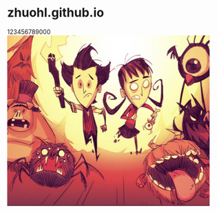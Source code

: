# zhuohl.github.io
123456789000
![](https://github.com/zhuohl/zhuohl.github.io/blob/main/images/jh.png)
